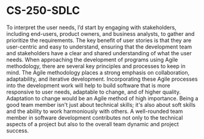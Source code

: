 # CS-250-SDLC
To interpret the user needs, I’d start by engaging with stakeholders, including end-users, product owners, and business analysts, to gather and prioritize the requirements.
The key benefit of user stories is that they are user-centric and easy to understand, ensuring that the development team and stakeholders have a clear and shared understanding of what the user needs.
When approaching the development of programs using Agile methodology, there are several key principles and processes to keep in mind. The Agile methodology places a strong emphasis on collaboration, adaptability, and iterative development. Incorporating these Agile processes into the development work will help to build software that is more responsive to user needs, adaptable to change, and of higher quality. Adaptation to change would be an Agile method of high importance.
Being a good team member isn't just about technical skills; it's also about soft skills and the ability to work harmoniously with others. A well-rounded team member in software development contributes not only to the technical aspects of a project but also to the overall team dynamic and project success.
